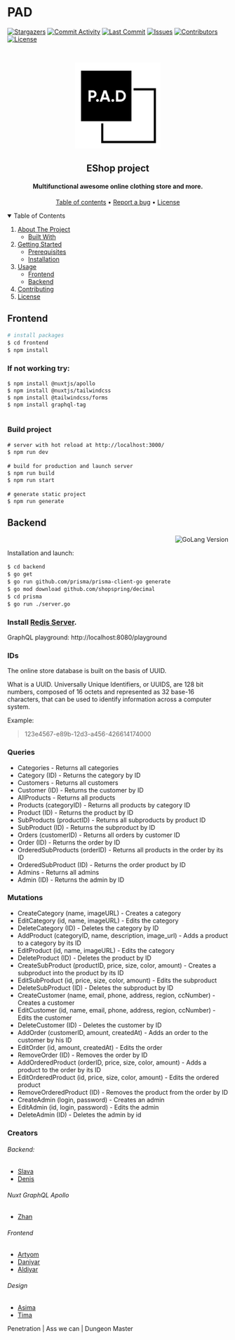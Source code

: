 # PAD 
[![Stargazers][stars-shield]][stars-url]
[![Commit Activity][commits-shield]][commits-url]
[![Last Commit][last-commit-shield]][last-commit-url]
[![Issues][issues-shield]][issues-url]
[![Contributors][contributors-shield]][contributors-url]
[![License][license-shield]][license-url]

<br />
<p align="center">
  <a href="https://github.com/ITScoiatael/PAD">
    <img src="images/logo.png" width="196" height="196" alt="PAD Logo">
  </a>

  <h2 align="center">EShop project</h2>
</p>
<h4 align="center">Multifunctional awesome online clothing store and more.</h4>

<p align="center">
  <a href="#">Table of contents</a> •
  <a href="https://github.com/ITScoiatael/PAD/issues">Report a bug</a> •
  <a href="#license">License</a>
</p>

<details open="open">
  <summary>Table of Contents</summary>
  <ol>
    <li>
      <a href="#about-the-project">About The Project</a>
      <ul>
        <li><a href="#built-with">Built With</a></li>
      </ul>
    </li>
    <li>
      <a href="#getting-started">Getting Started</a>
      <ul>
        <li><a href="#prerequisites">Prerequisites</a></li>
        <li><a href="#installation">Installation</a></li>
      </ul>
    </li>
    <li>
        <a href="#usage">Usage</a>
        <ul>
        <li><a href="#frontend">Frontend</a></li>
        <li><a href="#backend">Backend</a></li>
      </ul>
    </li>
    <li><a href="#contributing">Contributing</a></li>
    <li><a href="#license">License</a></li>
  </ol>
</details>


## Frontend

```bash
# install packages
$ cd frontend
$ npm install

```
### If not working try:
```
$ npm install @nuxtjs/apollo
$ npm install @nuxtjs/tailwindcss
$ npm install @tailwindcss/forms
$ npm install graphql-tag


```
### Build project
```
# server with hot reload at http://localhost:3000/
$ npm run dev

# build for production and launch server
$ npm run build
$ npm run start

# generate static project
$ npm run generate
```


## Backend 

<img align="right" src="https://img.shields.io/github/go-mod/go-version/ITScoiatael/PAD/main?filename=backend%2Fgo.mod&style=for-the-badge" alt="GoLang Version">
<br>

Installation and launch:
```bash
$ cd backend
$ go get
$ go run github.com/prisma/prisma-client-go generate
$ go mod download github.com/shopspring/decimal
$ cd prisma
$ go run ./server.go
```
### Install [Redis Server](https://github.com/microsoftarchive/redis/releases/tag/win-3.0.504).

GraphQL playground:
http://localhost:8080/playground

### IDs
The online store database is built on the basis of UUID.

What is a UUID. Universally Unique Identifiers, or UUIDS, are 128 bit numbers, composed of 16 octets and represented as 32 base-16 characters, that can be used to identify information across a computer system. 

Example:
> 123e4567-e89b-12d3-a456-426614174000

### Queries
- Categories - Returns all categories
- Category (ID) - Returns the category by ID
- Customers - Returns all customers
- Customer (ID) - Returns the customer by ID
- AllProducts - Returns all products
- Products (categoryID) - Returns all products by category ID
- Product (ID) - Returns the product by ID
- SubProducts (productID) - Returns all subproducts by product ID
- SubProduct (ID) - Returns the subproduct by ID
- Orders (customerID) - Returns all orders by customer ID
- Order (ID) - Returns the order by ID
- OrderedSubProducts (orderID) - Returns all products in the order by its ID
- OrderedSubProduct (ID) - Returns the order product by ID
- Admins - Returns all admins
- Admin (ID) - Returns the admin by ID

### Mutations
- CreateCategory (name, imageURL) - Creates a category
- EditCategory (id, name, imageURL) - Edits the category
- DeleteCategory (ID) - Deletes the category by ID
- AddProduct (categoryID, name, description, image_url) - Adds a product to a category by its ID
- EditProduct (id, name, imageURL) - Edits the category
- DeleteProduct (ID) - Deletes the product by ID
- CreateSubProduct (productID, price, size, color, amount) - Creates a subproduct into the product by its ID
- EditSubProduct (id, price, size, color, amount) - Edits the subproduct
- DeleteSubProduct (ID) - Deletes the subproduct by ID
- CreateCustomer (name, email, phone, address, region, ccNumber) - Creates a customer
- EditCustomer (id, name, email, phone, address, region, ccNumber) - Edits the customer
- DeleteCustomer (ID) - Deletes the customer by ID
- AddOrder (customerID, amount, createdAt) - Adds an order to the customer by his ID
- EditOrder (id, amount, createdAt) - Edits the order
- RemoveOrder (ID) - Removes the order by ID
- AddOrderedProduct (orderID, price, size, color, amount) - Adds a product to the order by its ID
- EditOrderedProduct (id, price, size, color, amount) - Edits the ordered product
- RemoveOrderedProduct (ID) - Removes the product from the order by ID
- CreateAdmin (login, password) - Creates an admin
- EditAdmin (id, login, password) - Edits the admin
- DeleteAdmin (ID) - Deletes the admin by id


### Creators
###### Backend:
- [Slava](https://github.com/Wedyarit)
- [Denis](https://github.com/FaneNohman)

###### Nuxt GraphQL Apollo
- [Zhan](https://github.com/Vafailis)

###### Frontend
- [Artyom](https://github.com/ket02jfu)
- [Daniyar](https://github.com/DanikBruh)
- [Aldiyar](https://github.com/AldiyarSergazy)

###### Design
- [Asima](https://github.com/AsiyaBl)
- [Tima](https://github.com/Hicfok)


Penetration | Ass we can | Dungeon Master


[contributors-shield]: https://img.shields.io/github/contributors/ITScoiatael/PAD.svg?style=for-the-badge
[contributors-url]: https://github.com/ITScoiatael/PAD/graphs/contributors
[stars-shield]: https://img.shields.io/github/stars/ITScoiatael/PAD.svg?style=for-the-badge
[stars-url]: https://github.com/ITScoiatael/PAD/stargazers
[commits-shield]: https://img.shields.io/github/commit-activity/m/ITScoiatael/PAD?style=for-the-badge
[commits-url]: https://github.com/ITScoiatael/PAD/commits/main
[last-commit-shield]: https://img.shields.io/github/last-commit/ITScoiatael/PAD?style=for-the-badge
[last-commit-url]: https://github.com/ITScoiatael/PAD/commits/main
[issues-shield]: https://img.shields.io/github/issues/ITScoiatael/PAD.svg?style=for-the-badge
[issues-url]: https://github.com/ITScoiatael/PAD/issues
[license-shield]: https://img.shields.io/github/license/ITScoiatael/PAD.svg?style=for-the-badge
[license-url]: https://github.com/ITScoiatael/PAD/blob/master/LICENSE.txt
